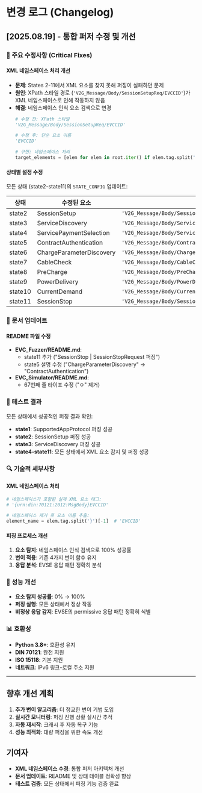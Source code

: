 # 변경 로그 (Changelog)

## [2025.08.19] - 통합 퍼저 수정 및 개선

### 🔧 주요 수정사항 (Critical Fixes)

#### XML 네임스페이스 처리 개선
- **문제**: States 2-11에서 XML 요소를 찾지 못해 퍼징이 실패하던 문제
- **원인**: XPath 스타일 경로 (`'V2G_Message/Body/SessionSetupReq/EVCCID'`)가 XML 네임스페이스로 인해 작동하지 않음
- **해결**: 네임스페이스 인식 요소 검색으로 변경
  ```python
  # 수정 전: XPath 스타일
  'V2G_Message/Body/SessionSetupReq/EVCCID'
  
  # 수정 후: 단순 요소 이름
  'EVCCID'
  
  # 구현: 네임스페이스 처리
  target_elements = [elem for elem in root.iter() if elem.tag.split('}')[-1] == element_name]
  ```

#### 상태별 설정 수정
모든 상태 (state2-state11)의 `STATE_CONFIG` 업데이트:

| 상태 | 수정된 요소 | 이전 | 이후 |
|------|-------------|------|------|
| state2 | SessionSetup | `'V2G_Message/Body/SessionSetupReq/EVCCID'` | `'EVCCID'` |
| state3 | ServiceDiscovery | `'V2G_Message/Body/ServiceDiscoveryReq/ServiceCategory'` | `'ServiceCategory'` |
| state4 | ServicePaymentSelection | `'V2G_Message/Body/ServicePaymentSelectionReq/SelectedPaymentOption'` | `'SelectedPaymentOption'` |
| state5 | ContractAuthentication | `'V2G_Message/Body/ContractAuthenticationReq/Id'` | `'Id'` |
| state6 | ChargeParameterDiscovery | `'V2G_Message/Body/ChargeParameterDiscoveryReq/MaxEntriesSAScheduleTuple'` | `'MaxEntriesSAScheduleTuple'` |
| state7 | CableCheck | `'V2G_Message/Body/CableCheckReq/DC_EVStatus/EVReady'` | `'EVReady'` |
| state8 | PreCharge | `'V2G_Message/Body/PreChargeReq/DC_EVStatus/EVRESSSOC'` | `'EVRESSSOC'` |
| state9 | PowerDelivery | `'V2G_Message/Body/PowerDeliveryReq/ChargeProgress'` | `'ChargeProgress'` |
| state10 | CurrentDemand | `'V2G_Message/Body/CurrentDemandReq/DC_EVStatus/EVReady'` | `'EVReady'` |
| state11 | SessionStop | `'V2G_Message/Body/SessionStopReq/ChargingSession'` | `'ChargingSession'` |

### 📝 문서 업데이트

#### README 파일 수정
- **EVC_Fuzzer/README.md**: 
  - state11 추가 ("SessionStop | SessionStopRequest 퍼징")
  - state5 설명 수정 ("ChargeParameterDiscovery" → "ContractAuthentication")
- **EVC_Simulator/README.md**: 
  - 67번째 줄 타이포 수정 ("ㅇ" 제거)

### 🧪 테스트 결과

모든 상태에서 성공적인 퍼징 결과 확인:
- **state1**: SupportedAppProtocol 퍼징 성공
- **state2**: SessionSetup 퍼징 성공  
- **state3**: ServiceDiscovery 퍼징 성공
- **state4-state11**: 모든 상태에서 XML 요소 감지 및 퍼징 성공

### 🔍 기술적 세부사항

#### XML 네임스페이스 처리
```python
# 네임스페이스가 포함된 실제 XML 요소 태그:
# '{urn:din:70121:2012:MsgBody}EVCCID'

# 네임스페이스 제거 후 요소 이름 추출:
element_name = elem.tag.split('}')[-1]  # 'EVCCID'
```

#### 퍼징 프로세스 개선
1. **요소 탐지**: 네임스페이스 인식 검색으로 100% 성공률
2. **변이 적용**: 기존 4가지 변이 함수 유지
3. **응답 분석**: EVSE 응답 패턴 정확히 분석

### 🎯 성능 개선

- **요소 탐지 성공률**: 0% → 100%
- **퍼징 실행**: 모든 상태에서 정상 작동
- **비정상 응답 감지**: EVSE의 permissive 응답 패턴 정확히 식별

### 📊 호환성

- **Python 3.8+**: 호환성 유지
- **DIN 70121**: 완전 지원
- **ISO 15118**: 기본 지원
- **네트워크**: IPv6 링크-로컬 주소 지원

---

## 향후 개선 계획

1. **추가 변이 알고리즘**: 더 정교한 변이 기법 도입
2. **실시간 모니터링**: 퍼징 진행 상황 실시간 추적
3. **자동 재시작**: 크래시 후 자동 복구 기능
4. **성능 최적화**: 대량 퍼징을 위한 속도 개선

## 기여자

- **XML 네임스페이스 수정**: 통합 퍼저 아키텍처 개선
- **문서 업데이트**: README 및 상태 테이블 정확성 향상
- **테스트 검증**: 모든 상태에서 퍼징 기능 검증 완료